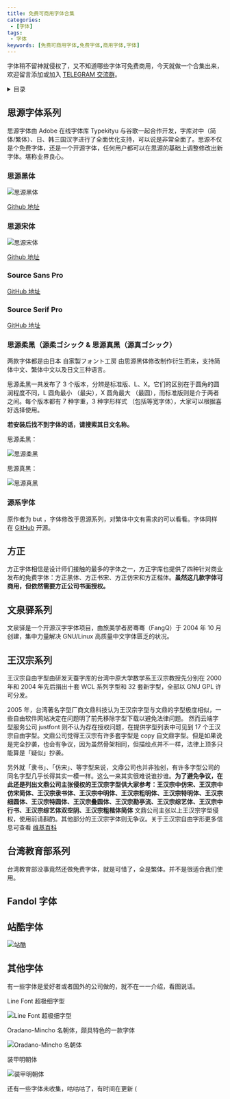 ```yaml
---
title: 免费可商用字体合集
categories:
 - [字体]
tags:
 - 字体
keywords: [免费可商用字体,免费字体,商用字体,字体]
---
```


字体稍不留神就侵权了，又不知道哪些字体可免费商用，今天就做一个合集出来，欢迎留言添加或加入 [TELEGRAM 交流群](https://t.me/fontclub)。

<!-- more -->

<details><summary> 目录 </summary>
- [思源字体系列](#思源字体系列)
  - [思源黑体](#思源黑体)
  - [思源宋体](#思源宋体)
  - [Source Sans Pro](#Source-Sans-Pro)
  - [Source Serif Pro](#Source-Serif-Pro)
  - [思源柔黑（源柔ゴシック & 思源真黑（源真ゴシック）](#思源柔黑源柔ゴシック--思源真黑源真ゴシック)
  - [源系字体](#源系字体)
- [方正](#方正)
- [文泉驿系列](#文泉驿系列)
- [王汉宗系列](#王汉宗系列)
- [台湾教育部系列](#台湾教育部系列)
- [Fandol 字体](#Fandol-字体)
- [站酷字体](#站酷字体)
- [其他字体](#其他字体)
</details>

## 思源字体系列

思源字体由 Adobe 在线字体库 Typekityu 与谷歌一起合作开发，字库对中（简体/繁体）、日、韩三国汉字进行了全面优化支持，可以说是非常全面了。思源不仅是个免费字体，还是一个开源字体，任何用户都可以在思源的基础上调整修改出新字体。堪称业界良心。

### 思源黑体

![思源黑体](https://image-1253491707.file.myqcloud.com/20190118164256.png/webp)

[Github 地址](https://github.com/adobe-fonts/source-han-sans/tree/release)

### 思源宋体

![思源宋体](https://image-1253491707.file.myqcloud.com/20190118164436.png/webp)

[Github 地址](https://github.com/adobe-fonts/source-han-serif/tree/release)

### Source Sans Pro

[GitHub 地址](https://github.com/adobe-fonts/source-sans-pro/releases)

### Source Serif Pro

[GitHub 地址](https://github.com/adobe-fonts/source-serif-pro/releases)

### 思源柔黑（源柔ゴシック & 思源真黑（源真ゴシック）

两款字体都是由日本 自家製フォント工房 由思源黑体修改制作衍生而来，支持简体中文、繁体中文以及日文三种语言。

思源柔黑一共发布了 3 个版本，分辨是标准版、L、X。它们的区别在于圆角的圆润程度不同，L 圆角最小 （最尖），X 圆角最大 （最圆），而标准版则是介于两者之间。每个版本都有 7 种字重，3 种字形样式 （包括等宽字体），大家可以根据喜好选择使用。

**若安装后找不到字体的话，请搜索其日文名称。**

思源柔黑：

![思源柔黑](https://image-1253491707.file.myqcloud.com/20190118164540.png/webp)

思源真黑：

![思源真黑](https://image-1253491707.file.myqcloud.com/20190118164727.png/webp)

### 源系字体

原作者为 but ，字体修改于思源系列，对繁体中文有需求的可以看看。字体同样在 [GitHub](https://github.com/ButTaiwan) 开源。

## 方正

方正字体相信是设计师们接触的最多的字体之一，方正字库也提供了四种针对商业发布的免费字体：方正黑体、方正书宋、方正仿宋和方正楷体。**虽然这几款字体可商用，但依然需要方正公司书面授权。**

## 文泉驿系列

文泉驿是一个开源汉字字体项目，由旅美学者房骞骞（FangQ）于 2004 年 10 月创建，集中力量解决 GNU/Linux 高质量中文字体匮乏的状况。

## 王汉宗系列

王汉宗自由字型由研发天蚕字库的台湾中原大学数学系王汉宗教授先分别在 2000 年和 2004 年先后捐出十套 WCL 系列字型和 32 套新字型，全部以 GNU GPL 许可分发。

2005 年，台湾著名字型厂商文鼎科技认为王汉宗字型与文鼎的字型极度相似，一些自由软件网站决定在问题明了前先移除字型下载以避免法律问题。 然而云端字型服务公司 justfont 则不认为存在授权问题，在提供字型列表中可见到 17 个王汉宗自由字型。文鼎公司觉得王汉宗有许多套字型是 copy 自文鼎字型。但是如果说是完全抄袭，也会有争议，因为虽然骨架相同，但描绘点并不一样，法律上顶多只能算是「疑似」抄袭。

另外就「隶书」、「仿宋」、等字型来说，文鼎公司也并非独创，有许多字型公司的同名字型几乎长得其实一模一样。这么一来其实很难说谁抄谁。**为了避免争议，在此还是列出文鼎公司主张侵权的王汉宗字型供大家参考：王汉宗中仿宋、王汉宗中仿宋简体、王汉宗隶书体、王汉宗中明体、王汉宗粗明体、王汉宗特明体、王汉宗细圆体、王汉宗特圆体、王汉宗叠圆体、王汉宗勘亭流、王汉宗综艺体、王汉宗中行书、王汉宗综艺体双空阴、王汉宗粗楷体简体** 文鼎公司主张以上王汉宗字型侵权，使用前请斟酌。其他部分的王汉宗字体则无争议。关于王汉宗自由字形更多信息可查看 [维基百科](https://zh.wikipedia.org/wiki/%E7%8E%8B%E6%BC%A2%E5%AE%97%E8%87%AA%E7%94%B1%E5%AD%97%E5%9E%8B)

## 台湾教育部系列

台湾教育部没事竟然还做免费字体，就是可惜了，全是繁体。并不是很适合我们使用。

## Fandol 字体

## 站酷字体

![站酷](https://image-1253491707.file.myqcloud.com/20190118170216.png/webp)

## 其他字体

有一些字体是爱好者或者国外的公司做的，就不在一一介绍，看图说话。

Line Font 超极细字型

![Line Font 超极细字型](https://image-1253491707.file.myqcloud.com/20190118163450.png/webp)

Oradano-Mincho 名朝体，颇具特色的一款字体

![Oradano-Mincho 名朝体](https://image-1253491707.file.myqcloud.com/20190118163804.png/webp)

装甲明朝体

![装甲明朝体](https://image-1253491707.file.myqcloud.com/20190118163938.png/webp)

还有一些字体未收集，咕咕咕了，有时间在更新 \(
